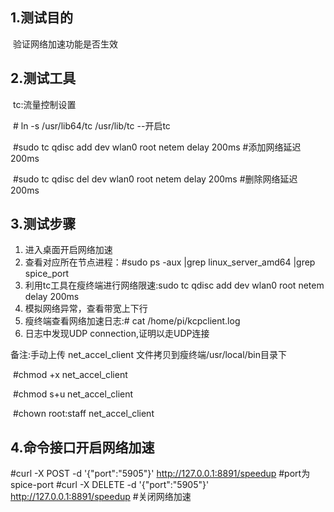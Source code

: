 

## 1.测试目的

​	验证网络加速功能是否生效

## 2.测试工具

​	tc:流量控制设置

​	# ln -s /usr/lib64/tc /usr/lib/tc  --开启tc

​	\#sudo tc qdisc add dev wlan0 root netem delay 200ms  #添加网络延迟200ms

​	 \#sudo tc qdisc del dev wlan0 root netem delay 200ms  #删除网络延迟200ms

## 3.测试步骤

1. 进入桌面开启网络加速
2. 查看对应所在节点进程：#sudo ps -aux |grep linux_server_amd64 |grep spice_port
3. 利用tc工具在瘦终端进行网络限速:sudo tc qdisc add dev wlan0 root netem delay 200ms
4. 模拟网络异常，查看带宽上下行
5. 瘦终端查看网络加速日志:# cat  /home/pi/kcpclient.log
6. 日志中发现UDP connection,证明以走UDP连接

备注:手动上传 net_accel_client 文件拷贝到瘦终端/usr/local/bin目录下

​	#chmod +x net_accel_client 

​	#chmod s+u net_accel_client

​	#chown root:staff net_accel_client



## 4.命令接口开启网络加速

#curl -X POST -d '{"port":"5905"}' http://127.0.0.1:8891/speedup  #port为spice-port
#curl -X DELETE -d '{"port":"5905"}' http://127.0.0.1:8891/speedup #关闭网络加速